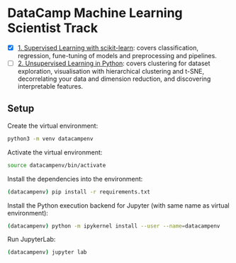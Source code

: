 # DataCamp Machine Learning Scientist Track

- [x] [1. Supervised Learning with scikit-learn](./1.%20Supervised%20Learning%20with%20scikit-learn): covers classification, regression, fune-tuning of models and preprocessing and pipelines.
- [ ] [2. Unsupervised Learning in Python](./https://github.com/harrybaines/DataCamp-ML-Scientist-Track/tree/main/2.%20Unsupervised%20Learning%20in%20Python): covers clustering for dataset exploration, visualisation with hierarchical clustering and t-SNE, decorrelating your data and dimension reduction, and discovering interpretable features.

## Setup

Create the virtual environment:

```bash
python3 -m venv datacampenv
```

Activate the virtual environment:

```bash
source datacampenv/bin/activate
```

Install the dependencies into the environment:

```bash
(datacampenv) pip install -r requirements.txt
```

Install the Python execution backend for Jupyter (with same name as virtual environment):

```bash
(datacampenv) python -m ipykernel install --user --name=datacampenv
```

Run JupyterLab: 

```bash
(datacampenv) jupyter lab
```

